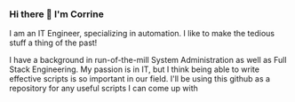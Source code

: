 ### Hi there 👋 I'm Corrine

I am an IT Engineer, specializing in automation. I like to make the tedious stuff a thing of the past!

I have a background in run-of-the-mill System Administration as well as Full Stack Engineering. My passion is in IT, but I think being able to write effective scripts is so important in our field. I'll be using this github as a repository for any useful scripts I can come up with
  

<!--
**cpusillo/cpusillo** is a ✨ _special_ ✨ repository because its `README.md` (this file) appears on your GitHub profile.

Here are some ideas to get you started:

- 🔭 I’m currently working on ...
- 🌱 I’m currently learning ...
- 👯 I’m looking to collaborate on ...
- 🤔 I’m looking for help with ...
- 💬 Ask me about ...
- 📫 How to reach me: ...
- 😄 Pronouns: ...
- ⚡ Fun fact: ...
-->
